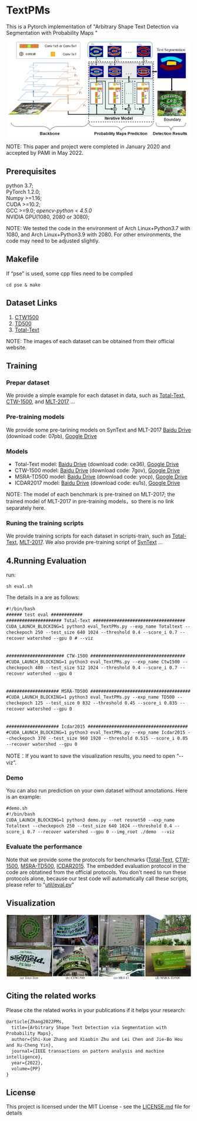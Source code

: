 # TextPMs
This is a Pytorch implementation of "Arbitrary Shape Text Detection via Segmentation with Probability Maps "  

![](https://github.com/GXYM/TextPMs/blob/master/vis/framework.png)

NOTE: This paper and project were completed in January 2020 and accepted by PAMI in May 2022. 

## Prerequisites  
  python 3.7;  
  PyTorch 1.2.0;   
  Numpy >=1.16;   
  CUDA >=10.2;  
  GCC >=9.0;
  *opencv-python < 4.5.0*     
  NVIDIA GPU(1080, 2080 or 3080);  

  NOTE: We tested the code in the environment of Arch Linux+Python3.7 with 1080, and  Arch Linux+Python3.9 with 2080. For other environments, the code may need to be adjusted slightly.


## Makefile

If “pse” is used, some cpp files need to be compiled

```
cd pse & make
```


## Dataset Links  
1. [CTW1500](https://drive.google.com/file/d/1A2s3FonXq4dHhD64A2NCWc8NQWMH2NFR/view?usp=sharing)   
2. [TD500](https://drive.google.com/file/d/1ByluLnyd8-Ltjo9AC-1m7omZnI-FA1u0/view?usp=sharing)  
3. [Total-Text](https://drive.google.com/file/d/17_7T_-2Bu3KSSg2OkXeCxj97TBsjvueC/view?usp=sharing) 

NOTE: The images of each dataset can be obtained from their official website.


## Training 
### Prepar dataset
We provide a simple example for each dataset in data, such as [Total-Text](https://github.com/GXYM/TextPMs/tree/master/data/total-text-mat), [CTW-1500](https://github.com/GXYM/TextPMs/tree/master/data/ctw1500), and [MLT-2017](https://github.com/GXYM/TextPMs/tree/master/data/MLT2017) ...


### Pre-training models
We provide some pre-tarining models on SynText and MLT-2017 [Baidu Drive](https://pan.baidu.com/s/1qHer8pXKUuXGRzwPrkH-dw) (download code: 07pb), [Google Drive](https://drive.google.com/file/d/1yuEO5fWKZJ9Sc0SA-qyDYZLHRKBlIe8a/view?usp=sharing)


### Models
 *  Total-Text model: [Baidu Drive](https://pan.baidu.com/s/1z5u8jEoKX2OxDvfRbO-ijw) (download code: ce36), [Google Drive](https://drive.google.com/file/d/12DQcfXf8mtAnBfRR3Trw2D1DfyV72Fmt/view?usp=sharing)
 *  CTW-1500 model: [Baidu Drive](https://pan.baidu.com/s/1o2Lwn5v6D4fhj_GiPEZ4yw) (download code: 7gov), [Google Drive](https://drive.google.com/file/d/1zT8EXrGpWIjegBZK8c4zM_x6MsmiA1q5/view?usp=sharing)
 *  MSRA-TD500 model: [Baidu Drive](https://pan.baidu.com/s/1pBNWnPG4YicGj8kiHuTFDg) (download code: yocp), [Google Drive](https://drive.google.com/file/d/1xOdCQDj2hXTKcpFR0LdmbpFutTKEF-cb/view?usp=sharing)
 *  ICDAR2017 model: [Baidu Drive](https://pan.baidu.com/s/1wOnoxRxt-bE0w9bvzQCnOw) (download code: eu1s), [Google Drive](https://drive.google.com/file/d/1JKVqjZAZs4mckhH7KiC7sNDqUw8Ib1Km/view?usp=sharing)
 
 NOTE: The model of each benchmark is pre-trained on MLT-2017; the trained model of MLT-2017 in pre-training models，so there is no link separately here.

 ### Runing the training scripts
We provide training scripts for each dataset in scripts-train, such as [Total-Text](https://github.com/GXYM/TextPMs/blob/master/scripts-train/train_Totaltxt.sh), [MLT-2017](https://github.com/GXYM/TextPMs/blob/master/scripts-train/train_MLT2017.sh). We also provide pre-training script of [SynText](https://github.com/GXYM/TextPMs/blob/master/scripts-train/train_SynText.sh) ...


## 4.Running Evaluation
run:  
```
sh eval.sh
```
The details in a are as follows:  
```
#!/bin/bash
###### test eval ############
##################### Total-Text ###################################
CUDA_LAUNCH_BLOCKING=1 python3 eval_TextPMs.py --exp_name Totaltext --checkepoch 250 --test_size 640 1024 --threshold 0.4 --score_i 0.7 --recover watershed --gpu 0 # --viz


###################### CTW-1500 ####################################
#CUDA_LAUNCH_BLOCKING=1 python3 eval_TextPMs.py --exp_name Ctw1500 --checkepoch 480 --test_size 512 1024 --threshold 0.4 --score_i 0.7 --recover watershed --gpu 0


#################### MSRA-TD500 ######################################
#CUDA_LAUNCH_BLOCKING=1 python3 eval_TextPMs.py --exp_name TD500 --checkepoch 125 --test_size 0 832 --threshold 0.45 --score_i 0.835 --recover watershed --gpu 0


#################### Icdar2015 ######################################
#CUDA_LAUNCH_BLOCKING=1 python3 eval_TextPMs.py --exp_name Icdar2015 --checkepoch 370 --test_size 960 1920 --threshold 0.515 --score_i 0.85 --recover watershed --gpu 0
```  

NOTE：If you want to save the visualization results, you need to open “--viz”.

### Demo
You can also run prediction on your own dataset without annotations. Here is an example:

``` 
#demo.sh
#!/bin/bash
CUDA_LAUNCH_BLOCKING=1 python3 demo.py --net resnet50 --exp_name Totaltext --checkepoch 250 --test_size 640 1024 --threshold 0.4 --score_i 0.7 --recover watershed --gpu 0 --img_root ./demo  --viz
```


### Evaluate the performance

Note that we provide some the protocols for benchmarks ([Total-Text](https://github.com/GXYM/TextPMs/tree/master/dataset/total_text), [CTW-1500](https://github.com/GXYM/TextPMs/tree/master/dataset/ctw1500), [MSRA-TD500](https://github.com/GXYM/TextPMs/tree/master/dataset/TD500), [ICDAR2015](https://github.com/GXYM/TextPMs/tree/master/dataset/icdar15). The embedded evaluation protocol in the code are obtatined from the official protocols. You don't need to run these protocols alone, because our test code will automatically call these scripts, please refer to "[util/eval.py](https://github.com/GXYM/TextPMs/blob/master/util/eval.py)"




## Visualization
![](https://github.com/GXYM/TextPMs/blob/master/vis/img1.png)


## Citing the related works

Please cite the related works in your publications if it helps your research:

``` 
@article{Zhang2022PMs,
  title={Arbitrary Shape Text Detection via Segmentation with Probability Maps},
  author={Shi-Xue Zhang and Xiaobin Zhu and Lei Chen and Jie-Bo Hou and Xu-Cheng Yin},
  journal={IEEE transactions on pattern analysis and machine intelligence},
  year={2022},
  volume={PP}
}
  ``` 

## License  
This project is licensed under the MIT License - see the [LICENSE.md](https://github.com/GXYM/TextPMs/blob/master/LICENSE.md) file for details


